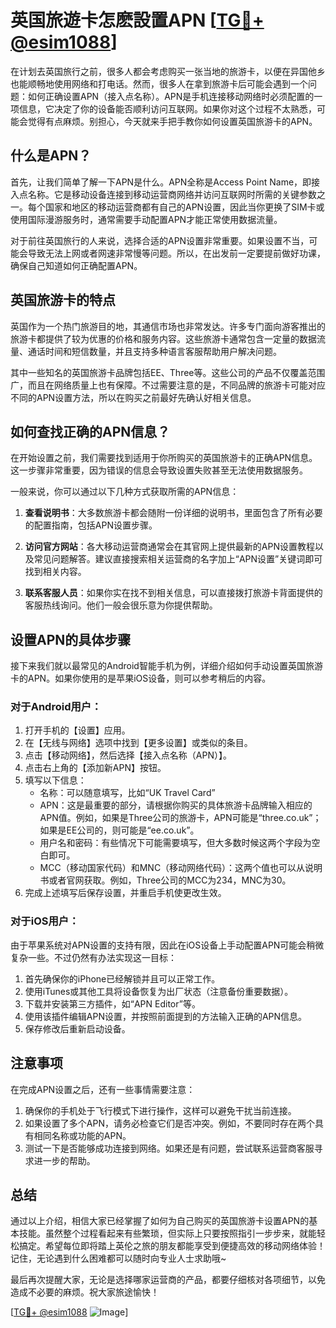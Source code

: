 # 英国旅遊卡怎麽設置APN [[TG💪+ @esim1088](https://t.me/s/esim1088)]

在计划去英国旅行之前，很多人都会考虑购买一张当地的旅游卡，以便在异国他乡也能顺畅地使用网络和打电话。然而，很多人在拿到旅游卡后可能会遇到一个问题：如何正确设置APN（接入点名称）。APN是手机连接移动网络时必须配置的一项信息，它决定了你的设备能否顺利访问互联网。如果你对这个过程不太熟悉，可能会觉得有点麻烦。别担心，今天就来手把手教你如何设置英国旅游卡的APN。

## 什么是APN？

首先，让我们简单了解一下APN是什么。APN全称是Access Point Name，即接入点名称。它是移动设备连接到移动运营商网络并访问互联网时所需的关键参数之一。每个国家和地区的移动运营商都有自己的APN设置，因此当你更换了SIM卡或使用国际漫游服务时，通常需要手动配置APN才能正常使用数据流量。

对于前往英国旅行的人来说，选择合适的APN设置非常重要。如果设置不当，可能会导致无法上网或者网速非常慢等问题。所以，在出发前一定要提前做好功课，确保自己知道如何正确配置APN。

## 英国旅游卡的特点

英国作为一个热门旅游目的地，其通信市场也非常发达。许多专门面向游客推出的旅游卡都提供了较为优惠的价格和服务内容。这些旅游卡通常包含一定量的数据流量、通话时间和短信数量，并且支持多种语言客服帮助用户解决问题。

其中一些知名的英国旅游卡品牌包括EE、Three等。这些公司的产品不仅覆盖范围广，而且在网络质量上也有保障。不过需要注意的是，不同品牌的旅游卡可能对应不同的APN设置方法，所以在购买之前最好先确认好相关信息。

## 如何查找正确的APN信息？

在开始设置之前，我们需要找到适用于你所购买的英国旅游卡的正确APN信息。这一步骤非常重要，因为错误的信息会导致设置失败甚至无法使用数据服务。

一般来说，你可以通过以下几种方式获取所需的APN信息：

1. **查看说明书**：大多数旅游卡都会随附一份详细的说明书，里面包含了所有必要的配置指南，包括APN设置步骤。
   
2. **访问官方网站**：各大移动运营商通常会在其官网上提供最新的APN设置教程以及常见问题解答。建议直接搜索相关运营商的名字加上“APN设置”关键词即可找到相关内容。

3. **联系客服人员**：如果你实在找不到相关信息，可以直接拨打旅游卡背面提供的客服热线询问。他们一般会很乐意为你提供帮助。

## 设置APN的具体步骤

接下来我们就以最常见的Android智能手机为例，详细介绍如何手动设置英国旅游卡的APN。如果你使用的是苹果iOS设备，则可以参考稍后的内容。

### 对于Android用户：

1. 打开手机的【设置】应用。
2. 在【无线与网络】选项中找到【更多设置】或类似的条目。
3. 点击【移动网络】，然后选择【接入点名称（APN）】。
4. 点击右上角的【添加新APN】按钮。
5. 填写以下信息：
   - 名称：可以随意填写，比如“UK Travel Card”
   - APN：这是最重要的部分，请根据你购买的具体旅游卡品牌输入相应的APN值。例如，如果是Three公司的旅游卡，APN可能是“three.co.uk”；如果是EE公司的，则可能是“ee.co.uk”。
   - 用户名和密码：有些情况下可能需要填写，但大多数时候这两个字段为空白即可。
   - MCC（移动国家代码）和MNC（移动网络代码）：这两个值也可以从说明书或者官网获取。例如，Three公司的MCC为234，MNC为30。
6. 完成上述填写后保存设置，并重启手机使更改生效。

### 对于iOS用户：

由于苹果系统对APN设置的支持有限，因此在iOS设备上手动配置APN可能会稍微复杂一些。不过仍然有办法实现这一目标：

1. 首先确保你的iPhone已经解锁并且可以正常工作。
2. 使用iTunes或其他工具将设备恢复为出厂状态（注意备份重要数据）。
3. 下载并安装第三方插件，如“APN Editor”等。
4. 使用该插件编辑APN设置，并按照前面提到的方法输入正确的APN信息。
5. 保存修改后重新启动设备。

## 注意事项

在完成APN设置之后，还有一些事情需要注意：

1. 确保你的手机处于飞行模式下进行操作，这样可以避免干扰当前连接。
2. 如果设置了多个APN，请务必检查它们是否冲突。例如，不要同时存在两个具有相同名称或功能的APN。
3. 测试一下是否能够成功连接到网络。如果还是有问题，尝试联系运营商客服寻求进一步的帮助。

## 总结

通过以上介绍，相信大家已经掌握了如何为自己购买的英国旅游卡设置APN的基本技能。虽然整个过程看起来有些繁琐，但实际上只要按照指引一步步来，就能轻松搞定。希望每位即将踏上英伦之旅的朋友都能享受到便捷高效的移动网络体验！记住，无论遇到什么困难都可以随时向专业人士求助哦~ 

最后再次提醒大家，无论是选择哪家运营商的产品，都要仔细核对各项细节，以免造成不必要的麻烦。祝大家旅途愉快！

[[TG💪+ @esim1088](https://t.me/s/esim1088) ![Image](https://i.postimg.cc/4NQfJmqS/Snipaste-2025-05-13-00-14-12.png)]